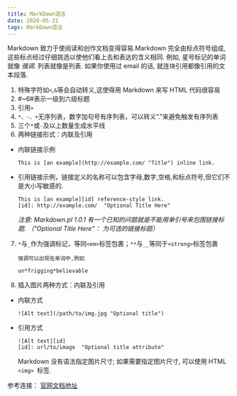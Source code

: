 ```yaml
---
title: MarkDown语法
date: 2020-05-31 
tags: MarkDown语法
---
```

Markdown 致力于使阅读和创作文档变得容易.Markdown 完全由标点符号组成, 这些标点经过仔细挑选以使他们看上去和表达的含义相同. 例如, 星号标记的单词就像 *强调*. 列表就像是列表. 如果你使用过 email 的话, 就连块引用都像引用的文本段落.

1. 特殊字符如`<`,`&`等会自动转义,这使得用 Markdown 来写 HTML 代码很容易
2.  #~6#表示一级到六级标题
3. 引用`>`
4. `*、-、+`无序列表，数字加句号有序列表，可以转义“.”来避免触发有序列表
5. 三个`*`或`-`及以上数量生成水平线
6. 两种链接形式：内联及引用
- 内联链接示例
    ```
    This is [an example](http://example.com/ "Title") inline link.
    ```
- 引用链接示例，链接定义的名称可以包含字母,数字,空格,和标点符号,但它们不是大小写敏感的. 
    ```
    This is [an example][id] reference-style link.
    [id]: http://example.com/  "Optional Title Here"
    ```
    *注意: Markdown.pl 1.0.1 有一个已知的问题就是不能用单引号来包围链接标题.
    （"Optional Title Here"： 为可选的链接标题）*

7. `*`与`_`作为强调标记，等同`<em>`标签包裹；`**`与`__`等同于`<strong>`标签包裹

    ```
    强调可以出现在单词中,例如

    un*frigging*believable
    ```
8. 插入图片两种方式：内联及引用
- 内联方式
    ```
    ![Alt text](/path/to/img.jpg "Optional title")
    ```

- 引用方式
    ```
    ![Alt text][id]
    [id]: url/to/image  "Optional title attribute"
    ```

    Markdown 没有语法指定图片尺寸; 如果需要指定图片尺寸, 可以使用 HTML `<img> `标签.


参考连接： [官网文档地址][docLink]

[docLink]: https://markdown-zh.readthedocs.io/en/latest/  'Markdown官网文档地址'


